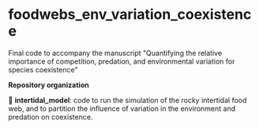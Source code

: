 # foodwebs_env_variation_coexistence
Final code to accompany the manuscript "Quantifying the relative importance of competition, predation, and environmental variation for species coexistence"

**Repository organization**

:file_folder: **intertidal_model**: code to run the simulation of the rocky intertidal food web, and to partition the influence of variation in the environment and predation on coexistence.